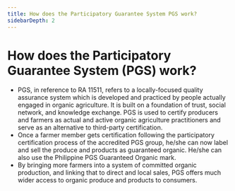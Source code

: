 ```yaml
---
title: How does the Participatory Guarantee System PGS work?
sidebarDepth: 2
---
```


# How does the Participatory Guarantee System (PGS) work?


 - PGS, in reference to RA 11511, refers to a locally-focused quality assurance system which is developed and practiced by people actually engaged in organic agriculture.  It is built on a foundation of trust, social network, and knowledge exchange. PGS is used to certify producers and farmers as actual and active organic agriculture practitioners and serve as an alternative to third-party certification.
 - Once a farmer member gets certification following the participatory certification process of the accredited PGS group, he/she can now label and sell the produce and products as guaranteed organic. He/she can also use the Philippine PGS Guaranteed Organic mark.
 - By bringing more farmers into a system of committed organic production, and linking that to direct and local sales, PGS offers much wider access to organic produce and products to consumers.
